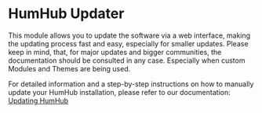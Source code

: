 # HumHub Updater

This module allows you to update the software via a web interface, making the updating process fast and easy, especially for smaller updates. Please keep in mind, that, for major updates and bigger communities, the documentation should be consulted in any case. Especially when custom Modules and Themes are being used. 

For detailed information and a step-by-step instructions on how to manually update your HumHub installation, please refer to our documentation: [Updating HumHub](https://docs.humhub.org/docs/admin/updating)
